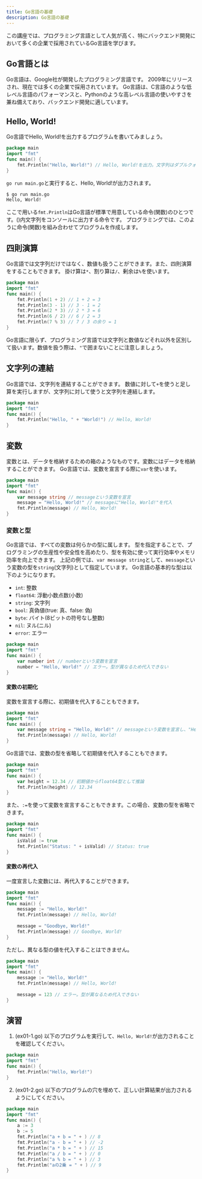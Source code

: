 ```yaml
---
title: Go言語の基礎
description: Go言語の基礎
---
```


この講座では、プログラミング言語として人気が高く、特にバックエンド開発において多くの企業で採用されているGo言語を学びます。

## Go言語とは
Go言語は、Google社が開発したプログラミング言語です。
2009年にリリースされ、現在では多くの企業で採用されています。
Go言語は、C言語のような低レベル言語のパフォーマンスと、Pythonのような高レベル言語の使いやすさを兼ね備えており、バックエンド開発に適しています。

## Hello, World!
Go言語でHello, World!を出力するプログラムを書いてみましょう。

```go
package main
import "fmt"
func main() {
    fmt.Println("Hello, World!") // Hello, World!を出力。文字列はダブルクォーテーションで囲みます。
}
```
`go run main.go`と実行すると、Hello, World!が出力されます。
```Bash
$ go run main.go
Hello, World!
```
ここで用いる`fmt.Println`はGo言語が標準で用意している命令(関数)のひとつです。()内文字列をコンソールに出力する命令です。
プログラミングでは、このように命令(関数)を組み合わせてプログラムを作成します。

## 四則演算
Go言語では文字列だけではなく、数値も扱うことができます。また、四則演算をすることもできます。
掛け算は`*`、割り算は`/`、剰余は`%`を使います。
```go
package main
import "fmt"
func main() {
    fmt.Println(1 + 2) // 1 + 2 = 3
    fmt.Println(3 - 1) // 3 - 1 = 2
    fmt.Println(2 * 3) // 2 * 3 = 6
    fmt.Println(6 / 2) // 6 / 2 = 3
    fmt.Println(7 % 3) // 7 / 3 の余り = 1
}
```
Go言語に限らず、プログラミング言語では文字列と数値などそれ以外を区別して扱います。数値を扱う際は、`"`で囲まないことに注意しましょう。

## 文字列の連結
Go言語では、文字列を連結することができます。
数値に対して`+`を使うと足し算を実行しますが、文字列に対して使うと文字列を連結します。
```go
package main
import "fmt"
func main() {
    fmt.Println("Hello, " + "World!") // Hello, World!
}
```

## 変数
変数とは、データを格納するための箱のようなものです。変数にはデータを格納することができます。
Go言語では、変数を宣言する際に`var`を使います。
```go
package main
import "fmt"
func main() {
    var message string // messageという変数を宣言
    message = "Hello, World!" // messageに"Hello, World!"を代入
    fmt.Println(message) // Hello, World!
}
```
### 変数と型
Go言語では、すべての変数は何らかの型に属します。
型を指定することで、プログラミングの生産性や安全性を高めたり、型を有効に使って実行効率やメモリ効率を向上できます。
上記の例では、`var message string`として、`message`という変数の型を`string`(文字列)として指定しています。
Go言語の基本的な型は以下のようになります。
- `int`: 整数
- `float64`: 浮動小数点数(小数)
- `string`: 文字列
- `bool`: 真偽値(true: 真、false: 偽)
- `byte`: バイト(8ビットの符号なし整数)
- `nil`: ヌル(ニル)
- `error`: エラー

```Go
package main
import "fmt"
func main() {
    var number int // numberという変数を宣言
    number = "Hello, World!" // エラー。型が異なるため代入できない
}
```
#### 変数の初期化
変数を宣言する際に、初期値を代入することもできます。
```Go
package main
import "fmt"
func main() {
    var message string = "Hello, World!" // messageという変数を宣言し、"Hello, World!"を代入
    fmt.Println(message) // Hello, World!
}
```
Go言語では、変数の型を省略して初期値を代入することもできます。
```Go
package main
import "fmt"
func main() {
    var height = 12.34 // 初期値からfloat64型として推論
    fmt.Println(height) // 12.34
}
```
また、`:=`を使って変数を宣言することもできます。この場合、変数の型を省略できます。
```Go
package main
import "fmt"
func main() {
    isValid := true
    fmt.Println("Status: " + isValid) // Status: true
}
```

#### 変数の再代入
一度宣言した変数には、再代入することができます。
```Go
package main
import "fmt"
func main() {
    message := "Hello, World!"
    fmt.Println(message) // Hello, World!
    
    message = "Goodbye, World!"
    fmt.Println(message) // Goodbye, World!
}
```
ただし、異なる型の値を代入することはできません。
```Go
package main
import "fmt"
func main() {
    message := "Hello, World!"
    fmt.Println(message) // Hello, World!
    
    message = 123 // エラー。型が異なるため代入できない
}
```

## 演習
1. (ex01-1.go) 以下のプログラムを実行して、`Hello, World!`が出力されることを確認してください。
```Go
package main
import "fmt"
func main() {
    fmt.Println("Hello, World!")
}
```

2. (ex01-2.go) 以下のプログラムの穴を埋めて、正しい計算結果が出力されるようにしてください。
```Go
package main
import "fmt"
func main() {
    a := 3
    b := 5
    fmt.Println("a + b = " + ) // 8
    fmt.Println("a - b = " + ) // -2
    fmt.Println("a * b = " + ) // 15
    fmt.Println("a / b = " + ) // 0
    fmt.Println("a % b = " + ) // 3
    fmt.Printlm("aの2乗 = " + ) // 9
}
```